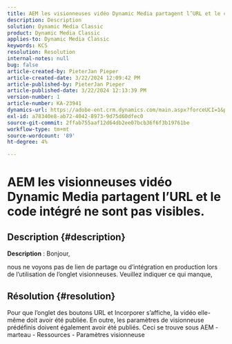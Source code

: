 ```yaml
---
title: AEM les visionneuses vidéo Dynamic Media partagent l’URL et le code intégré ne sont pas visibles.
description: Description
solution: Dynamic Media Classic
product: Dynamic Media Classic
applies-to: Dynamic Media Classic
keywords: KCS
resolution: Resolution
internal-notes: null
bug: false
article-created-by: PieterJan Pieper
article-created-date: 3/22/2024 12:09:42 PM
article-published-by: PieterJan Pieper
article-published-date: 3/22/2024 12:13:39 PM
version-number: 1
article-number: KA-23941
dynamics-url: https://adobe-ent.crm.dynamics.com/main.aspx?forceUCI=1&pagetype=entityrecord&etn=knowledgearticle&id=c851a20d-45e8-ee11-904d-6045bd006295
exl-id: a78340e8-ab72-4042-8973-9d75d60dfec0
source-git-commit: 2ffab755aaf12d64db2ee07bcb36f6f3b19761be
workflow-type: tm+mt
source-wordcount: '89'
ht-degree: 4%

---
```


# AEM les visionneuses vidéo Dynamic Media partagent l’URL et le code intégré ne sont pas visibles.

## Description {#description}


<b>Description</b> : Bonjour,

nous ne voyons pas de lien de partage ou d’intégration en production lors de l’utilisation de l’onglet visionneuses. Veuillez indiquer ce qui manque,


## Résolution {#resolution}


Pour que l’onglet des boutons URL et Incorporer s’affiche, la vidéo elle-même doit avoir été publiée. En outre, les paramètres de visionneuse prédéfinis doivent également avoir été publiés. Ceci se trouve sous AEM - marteau - Ressources - Paramètres visionneuse
